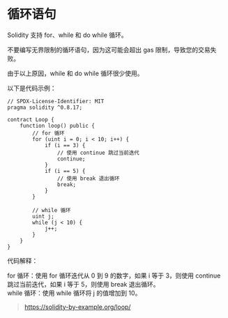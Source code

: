 # 循环语句

Solidity 支持 for、while 和 do while 循环。

不要编写无界限制的循环语句，因为这可能会超出 gas 限制，导致您的交易失败。

由于以上原因，while 和 do while 循环很少使用。

以下是代码示例：
```solidity
// SPDX-License-Identifier: MIT
pragma solidity ^0.8.17;

contract Loop {
    function loop() public {
        // for 循环
        for (uint i = 0; i < 10; i++) {
            if (i == 3) {
                // 使用 continue 跳过当前迭代
                continue;
            }
            if (i == 5) {
                // 使用 break 退出循环
                break;
            }
        }

        // while 循环
        uint j;
        while (j < 10) {
            j++;
        }
    }
}
```
代码解释：

for 循环：使用 for 循环迭代从 0 到 9 的数字，如果 i 等于 3，则使用 continue 跳过当前迭代，如果 i 等于 5，则使用 break 退出循环。\
while 循环：使用 while 循环将 j 的值增加到 10。

>https://solidity-by-example.org/loop/
